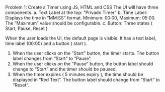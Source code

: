 Problem 1: Create a Timer using JS, HTML and CSS
The UI will have three components.
a.	Text Label at the top: “Privado Timer”
b.	Time Label: Displays the time in “MM:SS” format. Minimum: 00:00, Maximum: 05:00. The “Maximum” value should be configurable.
c.	Button: Three states ( Start, Pause, Reset )


When the user loads the UI, the default page is visible. It has a text label, time label (00:00) and a button ( start ). 
1.	When the user clicks on the “Start” button, the timer starts. The button label changes from “Start” to “Pause”. 
2.	When the user clicks on the “Pause” button, the button label should change to “Start” and the timer should be paused.
3.	When the timer expires ( 5 minutes expiry ), the time should be displayed in “Red Text”. The button label should change from “Start” to “Reset”.
 
